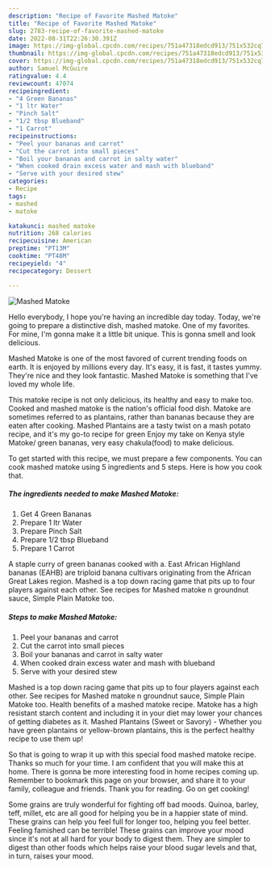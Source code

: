 ```yaml
---
description: "Recipe of Favorite Mashed Matoke"
title: "Recipe of Favorite Mashed Matoke"
slug: 2783-recipe-of-favorite-mashed-matoke
date: 2022-08-31T22:26:30.391Z
image: https://img-global.cpcdn.com/recipes/751a47318edcd913/751x532cq70/mashed-matoke-recipe-main-photo.jpg
thumbnail: https://img-global.cpcdn.com/recipes/751a47318edcd913/751x532cq70/mashed-matoke-recipe-main-photo.jpg
cover: https://img-global.cpcdn.com/recipes/751a47318edcd913/751x532cq70/mashed-matoke-recipe-main-photo.jpg
author: Samuel McGuire
ratingvalue: 4.4
reviewcount: 47074
recipeingredient:
- "4 Green Bananas"
- "1 ltr Water"
- "Pinch Salt"
- "1/2 tbsp Blueband"
- "1 Carrot"
recipeinstructions:
- "Peel your bananas and carrot"
- "Cut the carrot into small pieces"
- "Boil your bananas and carrot in salty water"
- "When cooked drain excess water and mash with blueband"
- "Serve with your desired stew"
categories:
- Recipe
tags:
- mashed
- matoke

katakunci: mashed matoke 
nutrition: 268 calories
recipecuisine: American
preptime: "PT13M"
cooktime: "PT48M"
recipeyield: "4"
recipecategory: Dessert

---
```



![Mashed Matoke](https://img-global.cpcdn.com/recipes/751a47318edcd913/751x532cq70/mashed-matoke-recipe-main-photo.jpg)

Hello everybody, I hope you're having an incredible day today. Today, we're going to prepare a distinctive dish, mashed matoke. One of my favorites. For mine, I'm gonna make it a little bit unique. This is gonna smell and look delicious.

Mashed Matoke is one of the most favored of current trending foods on earth. It is enjoyed by millions every day. It's easy, it is fast, it tastes yummy. They're nice and they look fantastic. Mashed Matoke is something that I've loved my whole life.

This matoke recipe is not only delicious, its healthy and easy to make too. Cooked and mashed matoke is the nation&#39;s official food dish. Matoke are sometimes referred to as plantains, rather than bananas because they are eaten after cooking. Mashed Plantains are a tasty twist on a mash potato recipe, and it&#39;s my go-to recipe for green Enjoy my take on Kenya style Matoke/ green bananas, very easy chakula(food) to make delicious.


To get started with this recipe, we must prepare a few components. You can cook mashed matoke using 5 ingredients and 5 steps. Here is how you cook that.

<!--inarticleads1-->

##### The ingredients needed to make Mashed Matoke:

1. Get 4 Green Bananas
1. Prepare 1 ltr Water
1. Prepare Pinch Salt
1. Prepare 1/2 tbsp Blueband
1. Prepare 1 Carrot


A staple curry of green bananas cooked with a. East African Highland bananas (EAHB) are triploid banana cultivars originating from the African Great Lakes region. Mashed is a top down racing game that pits up to four players against each other. See recipes for Mashed matoke n groundnut sauce, Simple Plain Matoke too. 

<!--inarticleads2-->

##### Steps to make Mashed Matoke:

1. Peel your bananas and carrot
1. Cut the carrot into small pieces
1. Boil your bananas and carrot in salty water
1. When cooked drain excess water and mash with blueband
1. Serve with your desired stew


Mashed is a top down racing game that pits up to four players against each other. See recipes for Mashed matoke n groundnut sauce, Simple Plain Matoke too. Health benefits of a mashed matoke recipe. Matoke has a high resistant starch content and including it in your diet may lower your chances of getting diabetes as it. Mashed Plantains (Sweet or Savory) - Whether you have green plantains or yellow-brown plantains, this is the perfect healthy recipe to use them up! 

So that is going to wrap it up with this special food mashed matoke recipe. Thanks so much for your time. I am confident that you will make this at home. There is gonna be more interesting food in home recipes coming up. Remember to bookmark this page on your browser, and share it to your family, colleague and friends. Thank you for reading. Go on get cooking!

Some grains are truly wonderful for fighting off bad moods. Quinoa, barley, teff, millet, etc are all good for helping you be in a happier state of mind. These grains can help you feel full for longer too, helping you feel better. Feeling famished can be terrible! These grains can improve your mood since it's not at all hard for your body to digest them. They are simpler to digest than other foods which helps raise your blood sugar levels and that, in turn, raises your mood.

